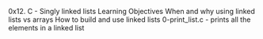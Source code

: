0x12. C - Singly linked lists
Learning Objectives
When and why using linked lists vs arrays
How to build and use linked lists
0-print_list.c - prints all the elements in a linked list
